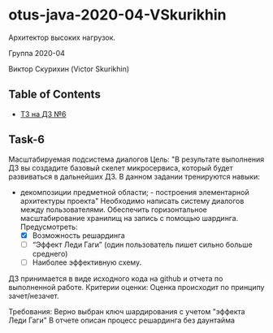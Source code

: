 # otus-java-2020-04-VSkurikhin

Архитектор высоких нагрузок.

Группа 2020-04

Виктор Скурихин (Victor Skurikhin)

## Table of Contents
- [ТЗ на ДЗ №6](#task-6)

## Task-6

Масштабируемая подсистема диалогов
Цель: "В результате выполнения ДЗ вы создадите базовый скелет микросервиса,
который будет развиваться в дальнейших ДЗ. В данном задании тренируются навыки:
- декомпозиции предметной области; - построения элементарной архитектуры проекта"
Необходимо написать систему диалогов между пользователями.
Обеспечить горизонтальное масштабирование хранилищ на запись с помощью шардинга.
Предусмотреть:
  - [x] Возможность решардинга
  - [ ] “Эффект Леди Гаги” (один пользователь пишет сильно больше среднего)
  - [ ] Наиболее эффективную схему.

ДЗ принимается в виде исходного кода на github и отчета по выполненной работе.
Критерии оценки: Оценка происходит по принципу зачет/незачет.

Требования:
Верно выбран ключ шардирования с учетом "эффекта Леди Гаги"
В отчете описан процесс решардинга без даунтайма
